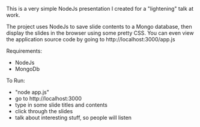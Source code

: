 This is a very simple NodeJs presentation I created for a "lightening" talk at work.

The project uses NodeJs to save slide contents to a Mongo database, then display the slides in the browser using some pretty CSS.  You can even view the application source code by going to http://localhost:3000/app.js

Requirements:
  - NodeJs
  - MongoDb

To Run:
  - "node app.js"
  - go to http://localhost:3000
  - type in some slide titles and contents
  - click through the slides
  - talk about interesting stuff, so people will listen
